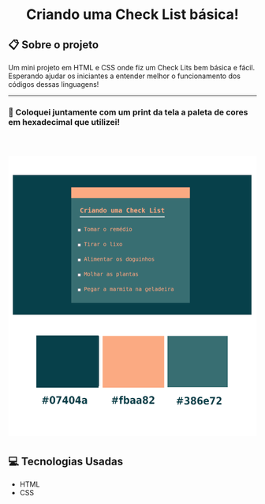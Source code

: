 <h1 align="center">Criando uma Check List básica!</h1>


## :clipboard: Sobre o projeto

Um mini projeto em HTML e CSS onde fiz um Check Lits bem básica e fácil. Esperando ajudar os iniciantes a entender melhor o funcionamento dos códigos dessas linguagens!

---

### :art: Coloquei juntamente com um print da tela a paleta de cores em hexadecimal que utilizei!<br><br>

<h1 align="center">
<img src="./img/CheckListImg.png">
</h1>


## :computer: Tecnologias Usadas 

- HTML
- CSS
